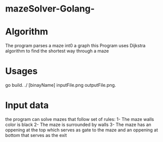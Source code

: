 # mazeSolver-Golang-

# Algorithm 
  The program parses a maze int0 a graph 
  this Program uses Dijkstra algorithm to find the shortest way through a maze 
 
# Usages
  go build.
  ./ [binayName] inputFile.png outputFile.png.

# Input data 
  the program can solve mazes that follow set of rules:
    1- The maze walls color is black
    2- The maze is surrounded by walls
    3- The maze has an oppening at the top which serves as gate to the maze  and an oppening at bottom that serves as the exit 
  
